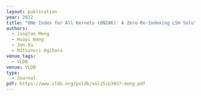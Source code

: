 ```yaml
---
layout: publication
year: 2022
title: "ONe Index for All Kernels (ONIAK): A Zero Re-Indexing LSH Solution to ANNS-ALT"
authors:
  - Jingfan Meng
  - Huayi Wang
  - Jun Xu
  - Mitsunori Ogihara
venue_tags:
  - VLDB
venue: VLDB
type:
  - Journal
pdf: https://www.vldb.org/pvldb/vol15/p3937-meng.pdf
---
```

